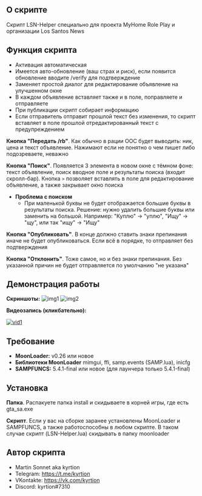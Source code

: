 ## О скрипте
Cкрипт LSN-Helper специально для проекта MyHome Role Play и организации Los Santos News

## Функция скрипта
- Активация автоматическая
- Имеется авто-обновление (ваш страх и риск), если появится обновление вводите /verify для подтверждение
- Заменяет простой диалог для редактирование объявление на улучшенном окне
- В каждом объявление вставляет также и в поле, поправляете и отправляете
- При публикации скрипт собирает информацию
- Если отправитель отправит прошлой текст без изменения, то скрипт вставляет в поле прошлой отредактированный текст с предупреждением

**Кнопка "Передать /rb"**. Как обычно в рации ООС будет выводить: ник, цена и текст объявление. Нажимают если не понятно о чем пишет либо подозреваете, неважно

**Кнопка "Поиск"**. Появляется 3 элемента в новом окне с тёмном фоне: текст объявление, поиск вводное поле и результаты поиска (входит скролл-бар). Кнопка ` > ` позволяет вставлять в поле для редактирование объявление, а также закрывает окно поиска

- **Проблема с поиском**
  - При маленькой буквы не будет отображается большие буквы в результаты поиска. Решение: нужно удалить большие буквы или заменить на большой. Например: "Куплю" -> "уплю", "Ищу" -> "щу", или так "ищу" -> "Ищу"

**Кнопка "Опубликовать"**. В конце должно ставить знаки препинания иначе не будет опубликоваться. Если всё в порядке, то отправляет без подтверждения

**Кнопка "Отклонить"**. Тоже самое, но и без знаки препинания. Без указанной причин не будет отправляется по умолчанию "не указана"

## Демонстрация работы
**Скриншоты:**
![img1](https://user-images.githubusercontent.com/63658002/179123565-4e33ae00-a519-4668-b09c-c113d2540898.png)
![img2](https://user-images.githubusercontent.com/63658002/179123482-25f8c4c3-75d0-48aa-95d6-435eed6fe0c2.png)

**Видеозапись (кликбательно):**

[![vid1](https://img.youtube.com/vi/6dxjjc33F_Q/0.jpg)](https://youtu.be/6dxjjc33F_Q)

## Требование
- **MoonLoader:** v0.26 или новое
- **Библиотеки MoonLoader** mimgui, ffi, samp.events (SAMP.lua), inicfg
- **SAMPFUNCS:** 5.4.1-final или новое (для лаунчера только 5.4.1-final)

## Установка
**Папка**. Распакуете папка install и скидываете в корней игры, где есть gta_sa.exe

**Скрипт**. Если у вас на сборке заранее установлены MoonLoader и SAMPFUNCS, а также работоспособны в любом скрипте. В таком случае скрипт (LSN-Helper.lua) скидывать в папку moonloader

## Автор скрипта
- Martin Sonnet aka kyrtion
- Telegram: https://t.me/kyrtion
- VKontakte: https://vk.com/kyrtion
- Discord: kyrtion#7310
